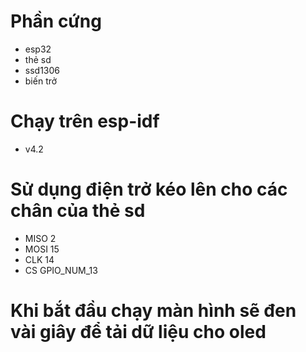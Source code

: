 # Phần cứng
* esp32
* thẻ sd
* ssd1306
* biến trở
# Chạy trên esp-idf
* v4.2
# Sử dụng điện trở kéo lên cho các chân của thẻ sd 
* MISO 2
* MOSI 15
* CLK  14
* CS   GPIO_NUM_13
# Khi bắt đầu chạy màn hình sẽ đen vài giây để tải dữ liệu cho oled
